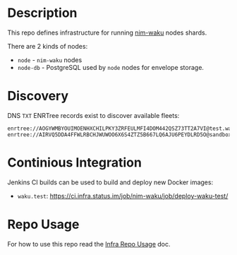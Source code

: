 # Description

This repo defines infrastructure for running [nim-waku](github.com/status-im/nim-waku) nodes shards.

There are 2 kinds of nodes:

* `node` - `nim-waku` nodes
* `node-db` - PostgreSQL used by `node` nodes for envelope storage.

# Discovery

DNS `TXT` ENRTree records exist to discover available fleets:
```
enrtree://AOGYWMBYOUIMOENHXCHILPKY3ZRFEULMFI4DOM442QSZ73TT2A7VI@test.waku.nodes.status.im
enrtree://AIRVQ5DDA4FFWLRBCHJWUWOO6X6S4ZTZ5B667LQ6AJU6PEYDLRD5O@sandbox.waku.nodes.status.im
```

# Continious Integration

Jenkins CI builds can be used to build and deploy new Docker images:

* `waku.test`: https://ci.infra.status.im/job/nim-waku/job/deploy-waku-test/

# Repo Usage

For how to use this repo read the [Infra Repo Usage](https://github.com/status-im/infra-docs/blob/master/docs/general/infra_repo_usage.md) doc.
